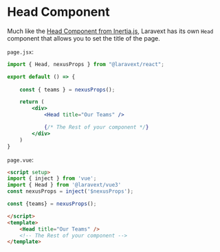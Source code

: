 # Head Component

Much like the [Head Component from Inertia.js](https://inertiajs.com/title-and-meta), Laravext has its own `Head` component that allows you to set the title of the page.

<Tabs>

<TabItem value="React" label="React">

`page.jsx`:

```jsx
import { Head, nexusProps } from "@laravext/react";

export default () => {
    
    const { teams } = nexusProps();

    return (
        <div>
            <Head title="Our Teams" />

            {/* The Rest of your component */}
        </div>
    )
}
```

  </TabItem>
  <TabItem value="Vue" label="Vue">

`page.vue`:

```html
<script setup>
import { inject } from 'vue';
import { Head } from '@laravext/vue3'
const nexusProps = inject('$nexusProps');

const {teams} = nexusProps();

</script>
<template>
    <Head title="Our Teams" />
    <!-- The Rest of your component -->
</template>
```

  </TabItem>
</Tabs>

